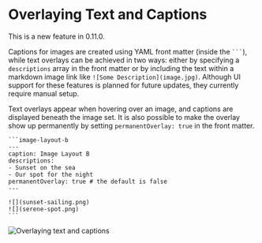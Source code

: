 # Overlaying Text and Captions

This is a new feature in 0.11.0.

Captions for images are created using YAML front matter (inside the ` ``` `), while text overlays can be achieved in two ways: either by specifying a `descriptions` array in the front matter or by including the text within a markdown image link like `![Some Description](image.jpg)`. Although UI support for these features is planned for future updates, they currently require manual setup.

Text overlays appear when hovering over an image, and captions are displayed beneath the image set. It is also possible to make the overlay show up permanently by setting `permanentOverlay: true` in the front matter.

````
```image-layout-b
---
caption: Image Layout B
descriptions:
- Sunset on the sea
- Our spot for the night
permanentOverlay: true # the default is false
---

![](sunset-sailing.png)
![](serene-spot.png)
```
````

![Overlaying text and captions](captions-and-overlay.png)
